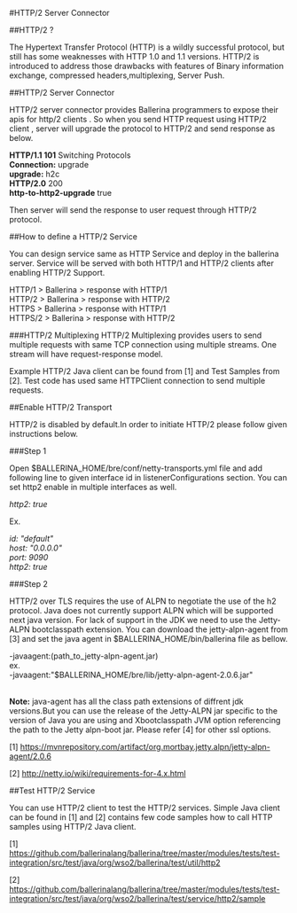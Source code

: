#HTTP/2 Server Connector

##HTTP/2 ?

The Hypertext Transfer Protocol (HTTP) is a wildly successful protocol,  but still has some weaknesses with HTTP 1.0 and 1.1 versions.
HTTP/2 is introduced to address those drawbacks with features of Binary information exchange, compressed headers,multiplexing, Server Push.

##HTTP/2 Server Connector

HTTP/2 server connector provides Ballerina programmers to expose their apis for http/2 clients . So when you send HTTP request using
HTTP/2 client , server will upgrade the protocol to HTTP/2 and send response as below.

**HTTP/1.1 101** Switching Protocols
<br/>
**Connection:** upgrade
<br/>
**upgrade:** h2c
**<br/>
HTTP/2.0** 200
<br/>
**http-to-http2-upgrade** true

Then server will send the response to user request through HTTP/2 protocol.

##How to define a HTTP/2 Service

You can design service same as HTTP Service and deploy in the ballerina server.
Service will be served with both HTTP/1 and HTTP/2 clients after enabling HTTP/2 Support.

HTTP/1 > Ballerina > response with HTTP/1
<br/>
HTTP/2 > Ballerina > response with HTTP/2
<br/>
HTTPS  > Ballerina >  response with HTTP/1
<br/>
HTTPS/2 > Ballerina >  response with HTTP/2
<br/>

###HTTP/2 Multiplexing
HTTP/2 Multiplexing provides users to send multiple requests with same TCP connection using multiple streams.
One stream will have request-response model.


Example HTTP/2 Java client can be found from [1] and Test Samples from [2]. Test code has used same HTTPClient 
connection to send multiple requests.

##Enable HTTP/2 Transport

HTTP/2 is disabled by default.In order to initiate HTTP/2  please follow given instructions below.

###Step 1

Open  $BALLERINA_HOME/bre/conf/netty-transports.yml file and add following line to given interface id in listenerConfigurations section. You can set http2 enable in multiple interfaces as well.

  _http2: true_
  
Ex.
 
  _id: "default"
  <br/>
  host: "0.0.0.0"
  <br/>
  port: 9090
  <br/>
  http2: true
  <br/>_



###Step 2

HTTP/2 over TLS  requires the use of ALPN to negotiate the use of the h2 protocol. Java does not currently support ALPN which will be supported next java version.
For lack of support in the JDK we need to use the Jetty-ALPN  bootclasspath extension.
You can download the jetty-alpn-agent from [3] and set the java agent in $BALLERINA_HOME/bin/ballerina file as bellow.

-javaagent:(path_to_jetty-alpn-agent.jar)
<br/>
ex.
<br/>
-javaagent:"$BALLERINA_HOME/bre/lib/jetty-alpn-agent-2.0.6.jar" \
</br>

**Note:** java-agent has all the class path extensions of diffrent jdk versions.But you can use the release of the Jetty-ALPN jar specific to the version of Java you are using and Xbootclasspath JVM option referencing the path to the Jetty alpn-boot jar.
Please refer [4] for other ssl options.

[1] https://mvnrepository.com/artifact/org.mortbay.jetty.alpn/jetty-alpn-agent/2.0.6

[2] http://netty.io/wiki/requirements-for-4.x.html


##Test HTTP/2 Service

You can use HTTP/2 client to test the HTTP/2 services. Simple Java client can be found in [1] and [2] contains few code
samples how to call HTTP samples using HTTP/2 Java client.


[1] https://github.com/ballerinalang/ballerina/tree/master/modules/tests/test-integration/src/test/java/org/wso2/ballerina/test/util/http2

[2] https://github.com/ballerinalang/ballerina/tree/master/modules/tests/test-integration/src/test/java/org/wso2/ballerina/test/service/http2/sample
